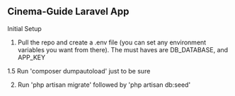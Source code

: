 ## Cinema-Guide Laravel App

Initial Setup

1. Pull the repo and create a .env file (you can set any environment variables you want from there). The must haves are DB_DATABASE, and APP_KEY

1.5 Run 'composer dumpautoload' just to be sure 

2. Run 'php artisan migrate' followed by 'php artisan db:seed'